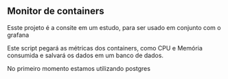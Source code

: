 ## Monitor de containers

Esste projeto é a consite em um estudo, para ser usado em conjunto com o grafana

Este script pegará as métricas dos containers, como CPU e Memória consumida e salvará os dados
em um banco de dados.

No primeiro momento estamos utilizando postgres